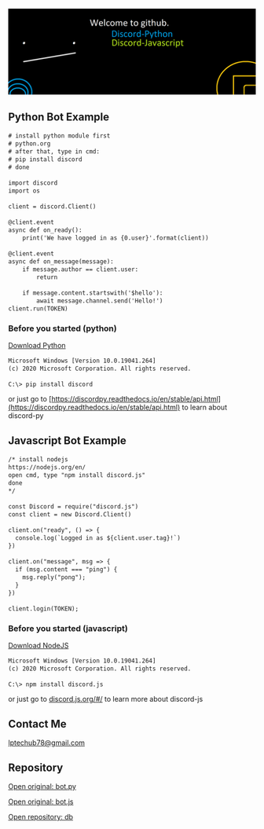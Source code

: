 ![Frostmint](/assets/img/img-banner.png)
## Python Bot Example
```
# install python module first
# python.org
# after that, type in cmd:
# pip install discord
# done

import discord
import os

client = discord.Client()

@client.event
async def on_ready():
    print('We have logged in as {0.user}'.format(client))

@client.event
async def on_message(message):
    if message.author == client.user:
        return

    if message.content.startswith('$hello'):
        await message.channel.send('Hello!')
client.run(TOKEN)
```
### Before you started (python)
[Download Python](https://github.com/frostmint/dl)
```
Microsoft Windows [Version 10.0.19041.264]
(c) 2020 Microsoft Corporation. All rights reserved.

C:\> pip install discord
```
or just go to [https://discordpy.readthedocs.io/en/stable/api.html](https://discordpy.readthedocs.io/en/stable/api.html) to learn about discord-py
## Javascript Bot Example
```
/* install nodejs
https://nodejs.org/en/
open cmd, type "npm install discord.js"
done
*/

const Discord = require("discord.js")
const client = new Discord.Client()

client.on("ready", () => {
  console.log(`Logged in as ${client.user.tag}!`)
})

client.on("message", msg => {
  if (msg.content === "ping") {
    msg.reply("pong");
  }
})

client.login(TOKEN);
```
### Before you started (javascript)
[Download NodeJS](https://github.com/frostmint/dl/)
```
Microsoft Windows [Version 10.0.19041.264]
(c) 2020 Microsoft Corporation. All rights reserved.

C:\> npm install discord.js
```
or just go to [discord.js.org/#/](https://discord.js.org) to learn more about discord-js
## Contact Me
lptechub78@gmail.com

## Repository
<a href="https://github.com/frostmint/db/blob/main/bot.py">Open original: bot.py</a>
<p> </p>
<a href="https://github.com/frostmint/db/blob/main/bot.js">Open original: bot.js</a>
<p> </p>
<a href="https://github.com/frostmint/db/">Open repository: db</a>
<p> </p>
